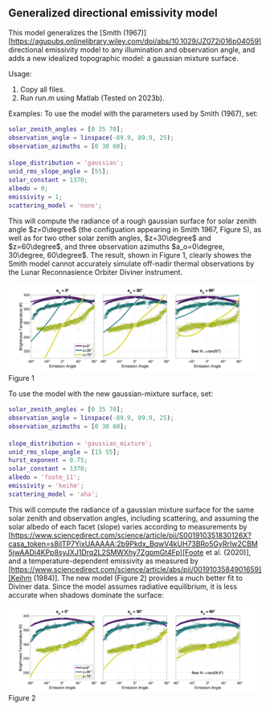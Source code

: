 ## Generalized directional emissivity model
This model generalizes the [Smith (1967)][https://agupubs.onlinelibrary.wiley.com/doi/abs/10.1029/JZ072i016p04059] directional emissivity model to any illumination and observation angle, and adds a new idealized topographic model: a gaussian mixture surface.

Usage:
1. Copy all files.
2. Run run.m using Matlab (Tested on 2023b).

Examples:
To use the model with the parameters used by Smith (1967), set:

```matlab
solar_zenith_angles = [0 35 70];
observation_angle = linspace(-89.9, 89.9, 25);
observation_azimuths = [0 30 60];

slope_distribution = 'gaussian';
unid_rms_slope_angle = [55];
solar_constant = 1370;
albedo = 0;
emissivity = 1;
scattering_model = 'none';
```
This will compute the radiance of a rough gaussian surface for solar zenith angle $z=0\degree$ (the configuation appearing in Smith 1967, Figure 5), as well as for two other solar zenith angles, $z=30\degree$ and $z=60\degree$, and three observation azimuths $a_o=0\degree, 30\degree, 60\degree$. The result, shown in Figure 1, clearly showes the Smith model cannot accurately simulate off-nadir thermal observations by the Lunar Reconnasience Orbiter Diviner instrument.

![fig 1](diviner_comp_gaussian.png "Figure 1")
Figure 1

To use the model with the new gaussian-mixture surface, set:
```matlab
solar_zenith_angles = [0 35 70];
observation_angle = linspace(-89.9, 89.9, 25);
observation_azimuths = [0 30 60];

slope_distribution = 'gaussian_mixture';
unid_rms_slope_angle = [15 55];
hurst_exponent = 0.75;
solar_constant = 1370;
albedo = 'foote_11';
emissivity = 'keihm';
scattering_model = 'aha';
```

This will compute the radiance of a gaussian mixture surface for the same solar zenith and observation angles, including scattering, and assuming the solar albedo of each facet (slope) varies according to measurements by [https://www.sciencedirect.com/science/article/pii/S001910351830126X?casa_token=s8jlTP7YixUAAAAA:2b9Pkdx_BqwV4kUH73BRo5GyRrIw2CBM5jwAADi4KPp8syJXJ1Drq2L2SMWXhy7ZgpmGt4Fp][Foote et al. (2020)], and a temperature-dependent emissivity as measured by [https://www.sciencedirect.com/science/article/abs/pii/0019103584901659][Keihm (1984)]. The new model (Figure 2) provides a much better fit to Diviner data. Since the model assumes radiative equilibrium, it is less accurate when shadows dominate the surface:

![fig 2](diviner_comp_gaussian_mixture.png "Figure 2")
Figure 2
